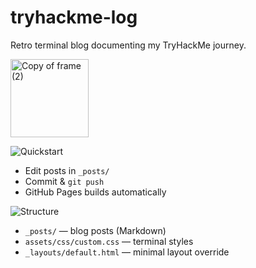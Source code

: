 # tryhackme-log

Retro terminal blog documenting my TryHackMe journey.

<img width="125" height="125" alt="Copy of frame (2)" src="https://github.com/user-attachments/assets/7aa2038f-e912-42c6-932b-8e7f3429cfb2" />


![Quickstart](https://img.shields.io/badge/Quickstart-000000?style=for-the-badge&labelColor=00ff00)

- Edit posts in `_posts/`
- Commit & `git push`
- GitHub Pages builds automatically

![Structure](https://img.shields.io/badge/Structure-000000?style=for-the-badge&labelColor=00ff00)

- `_posts/` — blog posts (Markdown)
- `assets/css/custom.css` — terminal styles
- `_layouts/default.html` — minimal layout override
